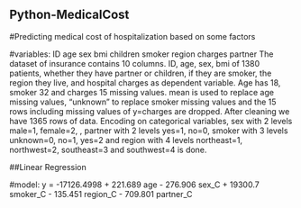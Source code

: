 ## Python-MedicalCost

#Predicting medical cost of hospitalization based on some factors

#variables:
ID	age	sex	bmi	children	smoker	region	charges	partner
The dataset of insurance contains 10 columns. ID, age, sex, bmi of 1380 patients, whether they have
partner or children, if they are smoker, the region they live, and hospital charges as dependent variable.
Age has 18, smoker 32 and charges 15 missing values.
mean is used to replace age missing values, “unknown” to replace smoker missing values and the 15
rows including missing values of y=charges are dropped. After cleaning we have 1365 rows of data.
Encoding on categorical variables, sex with 2 levels male=1, female=2, , partner with 2 levels yes=1,
no=0, smoker with 3 levels unknown=0, no=1, yes=2 and region with 4 levels northeast=1, northwest=2,
southeast=3 and southwest=4 is done.

##Linear Regression

#model:
y = -17126.4998 + 221.689 age - 276.906 sex_C + 19300.7 smoker_C - 135.451 region_C - 709.801 partner_C
